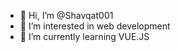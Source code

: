 - 👋 Hi, I’m @Shavqat001
- 👀 I’m interested in web development
- 🌱 I’m currently learning VUE.JS

<!---
Shavqat001/Shavqat001 is a ✨ special ✨ repository because its `README.md` (this file) appears on your GitHub profile.
You can click the Preview link to take a look at your changes.
--->
